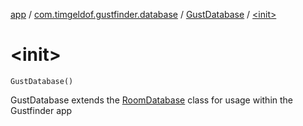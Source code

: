 [app](../../index.md) / [com.timgeldof.gustfinder.database](../index.md) / [GustDatabase](index.md) / [&lt;init&gt;](./-init-.md)

# &lt;init&gt;

`GustDatabase()`

GustDatabase extends the [RoomDatabase](#) class for usage within the Gustfinder app

